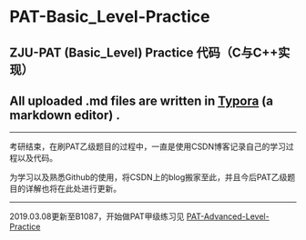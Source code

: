 # PAT-Basic_Level-Practice

## ZJU-PAT (Basic_Level) Practice 代码（C与C++实现）

## All uploaded .md files are written in [Typora](https://typora.io/) (a markdown editor) .

***

考研结束，在刷PAT乙级题目的过程中，一直是使用CSDN博客记录自己的学习过程以及代码。

为学习以及熟悉Github的使用，将CSDN上的blog搬家至此，并且今后PAT乙级题目的详解也将在此处进行更新。

***

2019.03.08更新至B1087，开始做PAT甲级练习见 [PAT-Advanced-Level-Practice](https://github.com/yaxingfang/PAT-Advanced-Level-Practice)
